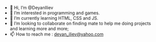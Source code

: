 - 👋 Hi, I’m @DeyanIliev
- 👀 I’m interested in programming and games.
- 🌱 I’m currently learning HTML, CSS and JS.
- 💞️ I’m looking to collaborate on finding mate to help me doing projects and learning more and more;
- 📫 How to reach me : deyan_iliev@yahoo.com

<!---
DeyanIliev/DeyanIliev is a ✨ special ✨ repository because its `README.md` (this file) appears on your GitHub profile.
You can click the Preview link to take a look at your changes.
--->
